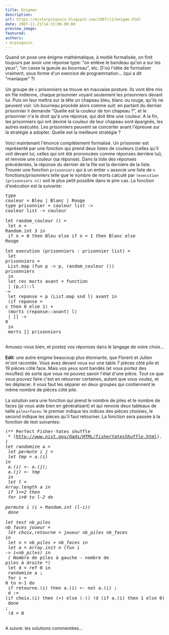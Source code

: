 ```yaml
---
title: Enigmes
description:
url: https://misterpingouin.blogspot.com/2007/11/enigme.html
date: 2007-11-21T14:33:00-00:00
preview_image:
featured:
authors:
- mrpingouin
---
```


Quand on pose une &eacute;nigme math&eacute;matique, &agrave; moiti&eacute; formalis&eacute;e, on finit toujours par avoir une r&eacute;ponse type: &quot;on enl&egrave;ve le bandeau qu'on a sur les yeux&quot;, &quot;on casse la gueule au bourreau&quot;, etc. D'o&ugrave; l'id&eacute;e de formaliser vraiment, sous forme d'un exercice de programmation... (qui a dit &quot;maniaque&quot; ?)<br/><br/>Un groupe de <code>n</code> prisonniers se trouve en mauvaise posture. Ils vont &ecirc;tre mis en file indienne, chaque prisonnier voyant seulement les prisonniers devant lui. Puis on leur mettra sur la t&ecirc;te un chapeau bleu, blanc ou rouge, qu'ils ne peuvent voir. Un bourreau proc&egrave;de alors comme suit: en partant du dernier prisonnier il demande &quot;Quelle est la couleur de ton chapeau ?&quot;, et le prisonnier n'a le droit qu'&agrave; une r&eacute;ponse, qui doit &ecirc;tre une couleur. A la fin, les prisonniers qui ont devin&eacute; la couleur de leur chapeau sont &eacute;pargn&eacute;s, les autres ex&eacute;cut&eacute;s. Les prisonniers peuvent se concerter avant l'&eacute;preuve sur la strat&eacute;gie &agrave; adopter. Quelle est la meilleure strat&eacute;gie ?<br/><br/>Voici maintenant l'&eacute;nonc&eacute; compl&egrave;tement formalis&eacute;. Un prisonnier est repr&eacute;sent&eacute; par une fonction qui prend deux listes de couleurs (celles qu'il voit devant lui, celles qui ont &eacute;t&eacute; prononc&eacute;es comme r&eacute;ponses derri&egrave;re lui), et renvoie une couleur (sa r&eacute;ponse). Dans la liste des r&eacute;ponses pr&eacute;c&eacute;dentes, la r&eacute;ponse du dernier de la file est la derni&egrave;re de la liste. Trouver une fonction <code>prisonniers</code> qui &agrave; un entier <code>n</code> associe une liste de <code>n</code> fonctions/prisonniers telle que le nombre de morts calcul&eacute; par <code>(execution (prisonniers n))</code> soit le plus petit possible dans le pire cas. La fonction d'ex&eacute;cution est la suivante:<br/><pre>type couleur = Bleu | Blanc | Rouge<br/>type prisonnier = couleur list -&gt; couleur list -&gt; couleur<br/><br/>let random_couleur () =<br/>  let n = Random.int 3 in<br/>    if n = 0 then Bleu else if n = 1 then Blanc else Rouge<br/><br/>let execution (prisonniers : prisonnier list) =<br/>  let prisonniers =<br/>    List.map (fun p -&gt; p, random_couleur ()) prisonniers<br/>  in<br/>  let rec morts avant = function<br/>    | (p,c)::l -&gt;<br/>        let reponse = p (List.map snd l) avant in<br/>          (if reponse = c then 0 else 1) +<br/>          (morts (reponse::avant) l)<br/>    | [] -&gt; 0<br/>  in<br/>    morts [] prisonniers</pre><br/>Amusez-vous bien, et postez vos r&eacute;ponses dans le langage de votre choix...<br/><br/><b>Edit</b>: une autre &eacute;nigme beaucoup plus &eacute;tonnante, que Florent et Julien m'ont racont&eacute;e. Vous avez devant vous sur une table 7 pi&egrave;ces c&ocirc;t&eacute; pile et 19 pi&egrave;ces c&ocirc;t&eacute; face. Mais vos yeux sont band&eacute;s (et vous portez des moufles) de sorte que vous ne pouvez savoir l'&eacute;tat d'une pi&egrave;ce. Tout ce que vous pouvez faire c'est en retourner certaines, autant que vous voulez, et les d&eacute;placer. Il vous faut les s&eacute;parer en deux groupes qui contiennent le m&ecirc;me nombre de pi&egrave;ces c&ocirc;t&eacute; pile.<br/><br/>La solution sera une fonction qui prend le nombre de piles et le nombre de faces (je vous aide bien en g&eacute;n&eacute;ralisant) et qui renvoie deux tableaux de taille <code>piles+faces</code>: le premier indique les indices des pi&egrave;ces choisies, le second indique les pi&egrave;ces qu'il faut retourner. La fonction sera pass&eacute;e &agrave; la fonction de test suivantes:<br/><pre>(** Perfect Fisher-Yates shuffle<br/>  * (http://www.nist.gov/dads/HTML/fisherYatesShuffle.html). *)<br/>let randomize a =<br/>  let permute i j =<br/>    let tmp = a.(i) in<br/>      a.(i) &lt;- a.(j);<br/>      a.(j) &lt;- tmp<br/>  in<br/>  let l = Array.length a in<br/>    if l&gt;=2 then<br/>      for i=0 to l-2 do<br/>        permute i (i + Random.int (l-i))<br/>      done<br/><br/>let test nb_piles nb_faces joueur =<br/>  let choix,retourne = joueur nb_piles nb_faces in<br/>  let n = nb_piles + nb_faces in<br/>  let a = Array.init n (fun i -&gt; i&lt;nb_piles) in<br/>  (* Nombre de piles &agrave; gauche - nombre de piles &agrave; droite *)<br/>  let d = ref 0 in<br/>    randomize a ;<br/>    for i = 0 to n-1 do<br/>      if retourne.(i) then a.(i) &lt;- not a.(i) ;<br/>      d := (if choix.(i) then (+) else (-)) !d (if a.(i) then 1 else 0)<br/>    done ;<br/>    !d = 0</pre><br/>A suivre: les solutions comment&eacute;es...
